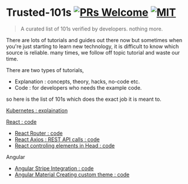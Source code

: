 # Trusted-101s [![PRs Welcome](https://img.shields.io/badge/PRs-welcome-brightgreen.svg?style=flat-square)](http://makeapullrequest.com) [![MIT](https://img.shields.io/github/license/mashape/apistatus.svg)](https://opensource.org/licenses/MIT)


> A curated list of 101s verified by developers. nothing more.

There are lots of tutorials and guides out there now but sometimes when you're just starting to learn new technology, it is difficult to know which source is reliable. many times, we follow off topic tutorial and waste our time.

There are two types of tutorials,
* Explanation : concepts, theory, hacks, no-code etc.
* Code : for developers who needs the example code.

so here is the list of 101s which does the exact job it is meant to.

[Kubernetes : explaination](https://deis.com/blog/2016/kubernetes-illustrated-guide/)

[React : code](https://reactjs.org/docs/hello-world.html)
* [React Router : code](https://medium.com/@pshrmn/a-simple-react-router-v4-tutorial-7f23ff27adf)
* [React Axios : REST API calls : code](https://alligator.io/react/axios-react/)
* [React controling elements in Head : code](https://alligator.io/react/react-helmet/)

Angular
* [Angular Stripe Integration : code](https://alligator.io/angular/stripe-elements/)
* [Angular Material Creating custom theme : code](https://alligator.io/angular/angular-material-custom-theme/)
